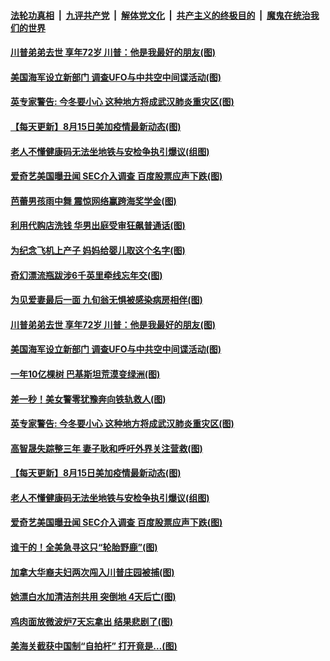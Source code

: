 ####  [法轮功真相](../../../../basic/blob/master/README.md?t=08170302) &nbsp;|&nbsp; [九评共产党](../../../../9ping.md/blob/master/README.md?t=08170302) &nbsp;|&nbsp; [解体党文化](../../../../jtdwh.md/blob/master/README.md?t=08170302)  &nbsp;|&nbsp; [共产主义的终极目的](../../../../gczydzjmd.md/blob/master/README.md?t=08170302) &nbsp;|&nbsp; [魔鬼在统治我们的世界](../../../../mgztzwmdsj.md/blob/master/README.md?t=08170302) 

#### [川普弟弟去世 享年72岁 川普：他是我最好的朋友(图)](../pages/p3/943131.md?t=08170302) 

#### [美国海军设立新部门 调查UFO与中共空中间谍活动(图)](../pages/p3/943129.md?t=08170302) 

#### [英专家警告: 今冬要小心 这种地方将成武汉肺炎重灾区(图)](../pages/p3/943103.md?t=08170302) 

#### [【每天更新】8月15日美加疫情最新动态(图)](../pages/p3/941940.md?t=08170302) 

#### [老人不懂健康码无法坐地铁与安检争执引爆议(组图)](../pages/p3/943029.md?t=08170302) 

#### [爱奇艺美国曝丑闻 SEC介入调查 百度股票应声下跌(图)](../pages/p3/943021.md?t=08170302) 

#### [芭蕾男孩雨中舞 震惊网络赢跨海奖学金(图)](../pages/p3/943192.md?t=08170302) 

#### [利用代购店洗钱 华男出庭受审狂飙普通话(图)](../pages/p3/943185.md?t=08170302) 

#### [为纪念飞机上产子 妈妈给婴儿取这个名字(图)](../pages/p3/943139.md?t=08170302) 

#### [奇幻漂流瓶跋涉6千英里牵线忘年交(图)](../pages/p3/942787.md?t=08170302) 


#### [为见爱妻最后一面 九旬翁无惧被感染病房相伴(图)](../pages/p3/942800.md?t=08170302) 

#### [川普弟弟去世 享年72岁 川普：他是我最好的朋友(图)](../pages/p3/943131.md?t=08170302) 

#### [美国海军设立新部门 调查UFO与中共空中间谍活动(图)](../pages/p3/943129.md?t=08170302) 

#### [一年10亿棵树 巴基斯坦荒漠变绿洲(图)](../pages/p3/942686.md?t=08170302) 

#### [差一秒！美女警零犹豫奔向铁轨救人(图)](../pages/p3/943102.md?t=08170302) 

#### [英专家警告: 今冬要小心 这种地方将成武汉肺炎重灾区(图)](../pages/p3/943103.md?t=08170302) 

#### [高智晟失踪整三年 妻子耿和呼吁外界关注营救(图)](../pages/p3/943099.md?t=08170302) 

#### [【每天更新】8月15日美加疫情最新动态(图)](../pages/p3/941940.md?t=08170302) 

#### [老人不懂健康码无法坐地铁与安检争执引爆议(组图)](../pages/p3/943029.md?t=08170302) 

#### [爱奇艺美国曝丑闻 SEC介入调查 百度股票应声下跌(图)](../pages/p3/943021.md?t=08170302) 

#### [谁干的！全美急寻这只“轮胎野鹿”(图)](../pages/p3/943017.md?t=08170302) 

#### [加拿大华裔夫妇两次闯入川普庄园被捕(图)](../pages/p3/943010.md?t=08170302) 

#### [她漂白水加清洁剂共用 突倒地 4天后亡(图)](../pages/p3/942989.md?t=08170302) 

#### [鸡肉面放微波炉7天忘拿出 结果悲剧了(图)](../pages/p3/942984.md?t=08170302) 

#### [美海关截获中国制“自拍杆” 打开竟是…(图)](../pages/p3/942977.md?t=08170302) 


